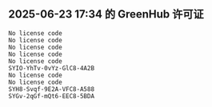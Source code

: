 ## 2025-06-23 17:34 的 GreenHub 许可证
```
No license code
No license code
No license code
No license code
No license code
SYIO-YhTv-0vYz-GlC8-4A2B
No license code
No license code
SYH8-Svqf-9E2A-VFC8-A588
SYGv-2qGf-mQt6-EEC8-5BDA
```
